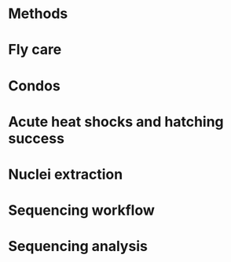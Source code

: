 # Methods

# Fly care

# Condos

# Acute heat shocks and hatching success

# 

# Nuclei extraction

# Sequencing workflow

# Sequencing analysis

